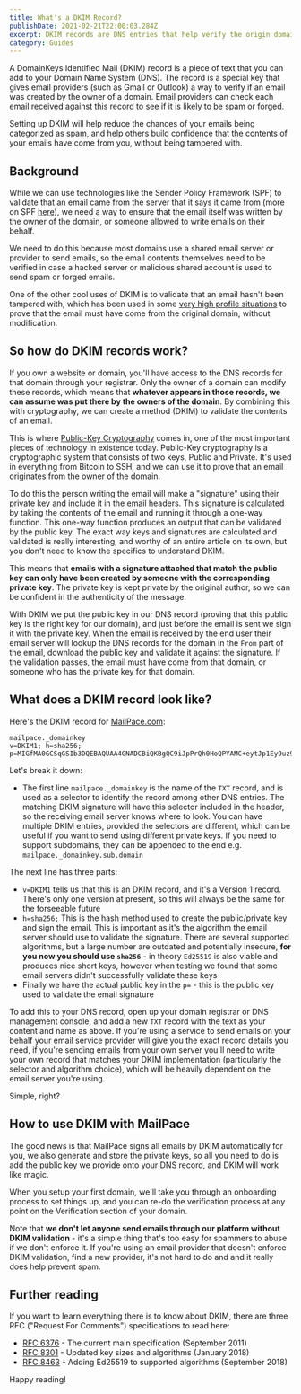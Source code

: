 ```yaml
---
title: What's a DKIM Record?
publishDate: 2021-02-21T22:00:03.284Z
excerpt: DKIM records are DNS entries that help verify the origin domain of an email
category: Guides
---
```


A DomainKeys Identified Mail (DKIM) record is a piece of text that you can add to your Domain Name System (DNS). The record is a special key that gives email providers (such as Gmail or Outlook) a way to verify if an email was created by the owner of a domain. Email providers can check each email received against this record to see if it is likely to be spam or forged.

Setting up DKIM will help reduce the chances of your emails being categorized as spam, and help others build confidence that the contents of your emails have come from you, without being tampered with.

## Background

While we can use technologies like the Sender Policy Framework (SPF) to validate that an email came from the server that it says it came from (more on SPF [here](/blog/whats-an-spf-record)), we need a way to ensure that the email itself was written by the owner of the domain, or someone allowed to write emails on their behalf.

We need to do this because most domains use a shared email server or provider to send emails, so the email contents themselves need to be verified in case a hacked server or malicious shared account is used to send spam or forged emails.

One of the other cool uses of DKIM is to validate that an email hasn't been tampered with, which has been used in some [very high profile situations](https://www.wikileaks.org/DKIM-Verification.html) to prove that the email must have come from the original domain, without modification.

## So how do DKIM records work?

If you own a website or domain, you'll have access to the DNS records for that domain through your registrar. Only the owner of a domain can modify these records, which means that **whatever appears in those records, we can assume was put there by the owners of the domain**. By combining this with cryptography, we can create a method (DKIM) to validate the contents of an email.

This is where [Public-Key Cryptography](https://en.wikipedia.org/wiki/Public-key_cryptography) comes in, one of the most important pieces of technology in existence today. Public-Key cryptography is a cryptographic system that consists of two keys, Public and Private. It's used in everything from Bitcoin to SSH, and we can use it to prove that an email originates from the owner of the domain.

To do this the person writing the email will make a "signature" using their private key and include it in the email headers. This signature is calculated by taking the contents of the email and running it through a one-way function. This one-way function produces an output that can be validated by the public key. The exact way keys and signatures are calculated and validated is really interesting, and worthy of an entire article on its own, but you don't need to know the specifics to understand DKIM.

This means that **emails with a signature attached that match the public key can only have been created by someone with the corresponding private key**. The private key is kept private by the original author, so we can be confident in the authenticity of the message.

With DKIM we put the public key in our DNS record (proving that this public key is the right key for our domain), and just before the email is sent we sign it with the private key. When the email is received by the end user their email server will lookup the DNS records for the domain in the `From` part of the email, download the public key and validate it against the signature. If the validation passes, the email must have come from that domain, or someone who has the private key for that domain.

## What does a DKIM record look like?

Here's the DKIM record for [MailPace.com](https://mailpace.com):

```
mailpace._domainkey
v=DKIM1; h=sha256; p=MIGfMA0GCSqGSIb3DQEBAQUAA4GNADCBiQKBgQC9iJpPrQh0HoQPYAMC+eytJp1Ey9uz932X/e+6kzMa9hGZQEYcj5/bOgjHN0Sgi+4ampvwlGY4jPC0aL1fMM9fpmXhCbijvGaWYatPGkngL+kXB0BqS512kQH4IiaGnPKOFErplW9192KjYXdHJFSLkKNKBlxn09CpAMUYvzTMzQIDAQAB;
```

Let's break it down:

- The first line `mailpace._domainkey` is the name of the `TXT` record, and is used as a selector to identify the record among other DNS entries. The matching DKIM signature will have this selector included in the header, so the receiving email server knows where to look. You can have multiple DKIM entries, provided the selectors are different, which can be useful if you want to send using different private keys. If you need to support subdomains, they can be appended to the end e.g. `mailpace._domainkey.sub.domain`

The next line has three parts:

- `v=DKIM1` tells us that this is an DKIM record, and it's a Version 1 record. There's only one version at present, so this will always be the same for the forseeable future
- `h=sha256;` This is the hash method used to create the public/private key and sign the email. This is important as it's the algorithm the email server should use to validate the signature. There are several supported algorithms, but a large number are outdated and potentially insecure, **for you now you should use `sha256`** - in theory `Ed25519` is also viable and produces nice short keys, however when testing we found that some email servers didn't successfully validate these keys
- Finally we have the actual public key in the `p=` - this is the public key used to validate the email signature

To add this to your DNS record, open up your domain registrar or DNS management console, and add a new `TXT` record with the text as your content and name as above. If you're using a service to send emails on your behalf your email service provider will give you the exact record details you need, if you're sending emails from your own server you'll need to write your own record that matches your DKIM implementation (particularly the selector and algorithm choice), which will be heavily dependent on the email server you're using.

Simple, right?

## How to use DKIM with MailPace

The good news is that MailPace signs all emails by DKIM automatically for you, we also generate and store the private keys, so all you need to do is add the public key we provide onto your DNS record, and DKIM will work like magic.

When you setup your first domain, we'll take you through an onboarding process to set things up, and you can re-do the verification process at any point on the Verification section of your domain.

Note that **we don't let anyone send emails through our platform without DKIM validation** - it's a simple thing that's too easy for spammers to abuse if we don't enforce it. If you're using an email provider that doesn't enforce DKIM validation, find a new provider, it's not hard to do and and it really does help prevent spam.

## Further reading

If you want to learn everything there is to know about DKIM, there are three RFC ("Request For Comments") specifications to read here:

- [RFC 6376](https://tools.ietf.org/html/rfc6376) - The current main specification (September 2011)
- [RFC 8301](https://tools.ietf.org/html/rfc8301) - Updated key sizes and algorithms (January 2018)
- [RFC 8463](https://tools.ietf.org/html/rfc8463) - Adding Ed25519 to supported algorithms (September 2018)

Happy reading!
